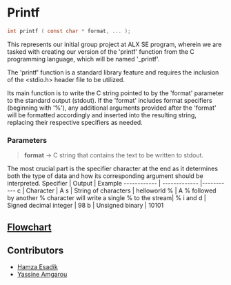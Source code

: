 # Printf
```` c
int printf ( const char * format, ... );
````
This represents our initial group project at ALX SE program, wherein we are tasked with creating our version of the 'printf' function from the C programming language, which will be named '_printf'.

The 'printf' function is a standard library feature and requires the inclusion of the <stdio.h> header file to be utilized.

Its main function is to write the C string pointed to by the 'format' parameter to the standard output (stdout). If the 'format' includes format specifiers (beginning with '%'), any additional arguments provided after the 'format' will be formatted accordingly and inserted into the resulting string, replacing their respective specifiers as needed.
### Parameters
 > **format** -> C string that contains the text to be written to stdout.

The most crucial part is the specifier character at the end as it determines both the type of data and how its corresponding argument should be interpreted.
 Specifier | Output | Example
------------ | ------------- |-----------
 c | Character | A
 s | String of characters | helloworld
 % | A % followed by another % character will write a single % to the stream| %
  i and d | Signed decimal integer | 98 
 b | Unsigned binary | 10101
 
 ## [Flowchart](https://drive.google.com/file/d/1WifeCZBo-Gv2Ms5sse6a9_5qKeI-5hE6/view?usp=sharing)

 ## Contributors
- [Hamza Esadik](https://github.com/HamzaEsadik)
- [Yassine Amgarou](https://github.com/Gnomedebian)
